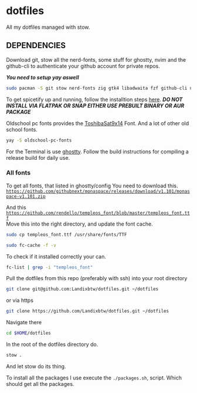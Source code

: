 # dotfiles

All my dotfiles managed with stow.

## DEPENDENCIES
Download git, stow all the nerd-fonts, some stuff for ghostty, nvim and the github-cli to authenticate your github account for private repos.

***You need to setup yay aswell***
```sh
sudo pacman -S git stow nerd-fonts zig gtk4 libadwaita fzf github-cli nodejs 
```


To get spicetify up and running, follow the installtion steps [here](https://spicetify.app/docs/advanced-usage/installation/).
***DO NOT INSTALL VIA FLATPAK OR SNAP EITHER USE PREBUILT BINARY OR AUR PACKAGE***


Oldschool pc fonts provides the [ToshibaSat9x14](https://int10h.org/oldschool-pc-fonts/fontlist/?2#toshiba) Font. And a lot of other old school fonts.
```sh
yay -S oldschool-pc-fonts
```
For the Terminal is use [ghostty](https://github.com/mitchellh/ghostty).
Follow the build instructions for compiling a release build for daily use.

### All fonts 
To get all fonts, that listed in ghostty/config
You need to download this.
<code>https://github.com/githubnext/monaspace/releases/download/v1.101/monaspace-v1.101.zip</code>

And this 
<code>https://github.com/rendello/templeos_font/blob/master/templeos_font.ttf</code>  
Move this into the right directory, and update the font cache.
```sh
sudo cp templeos_font.ttf /usr/share/fonts/TTF

sudo fc-cache -f -v
```

To check if it installed correctly your can. 
```sh
fc-list | grep -i "templeos_font"
```

Pull the dotfiles from this repo (preferably with ssh) into your root directory
```sh
git clone git@github.com:Landixbtw/dotfiles.git ~/dotfiles
```
or via https 
```sh
git clone https://github.com/Landixbtw/dotfiles.git ~/dotfiles
```

Navigate there
```sh
cd $HOME/dotfiles
```
In the root of the dotfiles directory do. 
```sh 
stow .
```
And let stow do its thing.


To install all the packages I use execute the <code>./packages.sh</code>, script.
Which should get all the packages.
